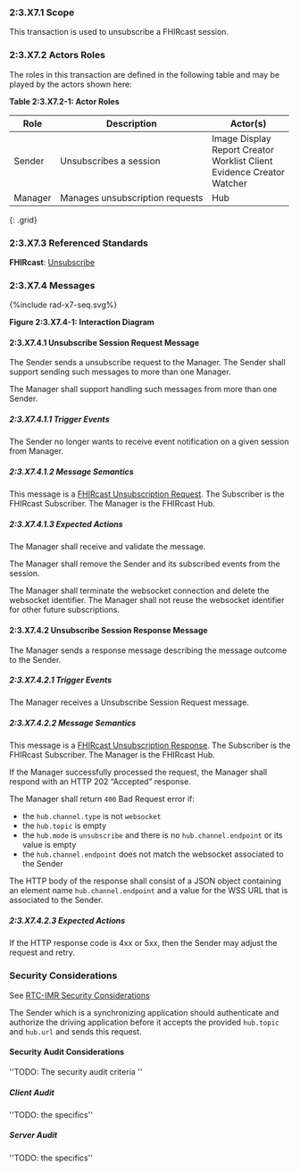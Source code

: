 ### 2:3.X7.1 Scope

This transaction is used to unsubscribe a FHIRcast session.

### 2:3.X7.2 Actors Roles

The roles in this transaction are defined in the following table and may be played by the actors shown here:

**Table 2:3.X7.2-1: Actor Roles**

| Role | Description | Actor(s) |
|------|-------------|----------|
| Sender | Unsubscribes a session | Image Display<br>Report Creator<br>Worklist Client<br>Evidence Creator<br>Watcher |
| Manager | Manages unsubscription requests | Hub |
{: .grid}

### 2:3.X7.3 Referenced Standards

**FHIRcast**: [Unsubscribe](https://build.fhir.org/ig/HL7/fhircast-docs/2-4-Subscribing.html#unsubscribe)

### 2:3.X7.4 Messages

<div>
{%include rad-x7-seq.svg%}
</div>

<div style="clear: left"/>

**Figure 2:3.X7.4-1: Interaction Diagram**

#### 2:3.X7.4.1 Unsubscribe Session Request Message

The Sender sends a unsubscribe request to the Manager. The Sender shall support sending such messages to more than one Manager.

The Manager shall support handling such messages from more than one Sender. 

##### 2:3.X7.4.1.1 Trigger Events

The Sender no longer wants to receive event notification on a given session from Manager.

##### 2:3.X7.4.1.2 Message Semantics

This message is a [FHIRcast Unsubscription Request](https://build.fhir.org/ig/HL7/fhircast-docs/2-4-Subscribing.html#unsubscribe). The Subscriber is the FHIRcast Subscriber. The Manager is the FHIRcast Hub.

##### 2:3.X7.4.1.3 Expected Actions

The Manager shall receive and validate the message.

The Manager shall remove the Sender and its subscribed events from the session.

The Manager shall terminate the websocket connection and delete the websocket identifier. The Manager shall not reuse the websocket identifier for other future subscriptions.

#### 2:3.X7.4.2 Unsubscribe Session Response Message

The Manager sends a response message describing the message outcome to the Sender.

##### 2:3.X7.4.2.1 Trigger Events

The Manager receives a Unsubscribe Session Request message.

##### 2:3.X7.4.2.2 Message Semantics

This message is a [FHIRcast Unsubscription Response](https://build.fhir.org/ig/HL7/fhircast-docs/2-4-Subscribing.html#unsubscribe). The Subscriber is the FHIRcast Subscriber. The Manager is the FHIRcast Hub.

If the Manager successfully processed the request, the Manager shall respond with an HTTP 202 “Accepted” response.

The Manager shall return `400` Bad Request error if:
- the `hub.channel.type` is not `websocket`
- the `hub.topic` is empty
- the `hub.mode` is `unsubscribe` and there is no `hub.channel.endpoint` or its value is empty
- the `hub.channel.endpoint` does not match the websocket associated to the Sender

The HTTP body of the response shall consist of a JSON object containing an element name `hub.channel.endpoint` and a value for the WSS URL that is associated to the Sender.

##### 2:3.X7.4.2.3 Expected Actions

If the HTTP response code is 4xx or 5xx, then the Sender may adjust the request and retry.

### Security Considerations

See [RTC-IMR Security Considerations](volume-1.html#1xx5-rtc-imr-security-considerations)

The Sender which is a synchronizing application should authenticate and authorize the driving application before it accepts the provided `hub.topic` and `hub.url` and sends this request.

#### Security Audit Considerations

''TODO: The security audit criteria ''

##### Client Audit 

''TODO: the specifics''

##### Server Audit 

''TODO: the specifics''
